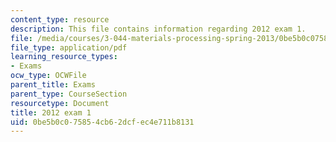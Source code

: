 ```yaml
---
content_type: resource
description: This file contains information regarding 2012 exam 1.
file: /media/courses/3-044-materials-processing-spring-2013/0be5b0c075854cb62dcfec4e711b8131_MIT3_044S13_2012exam1.pdf
file_type: application/pdf
learning_resource_types:
- Exams
ocw_type: OCWFile
parent_title: Exams
parent_type: CourseSection
resourcetype: Document
title: 2012 exam 1
uid: 0be5b0c0-7585-4cb6-2dcf-ec4e711b8131
---
```

